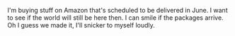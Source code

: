 I'm buying stuff on Amazon that's scheduled to be delivered in June. I want to see if the world will still be here then. I can smile if the packages arrive. Oh I guess we made it, I'll snicker to myself loudly.
